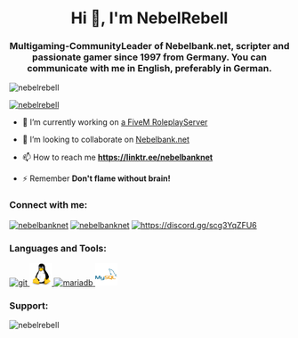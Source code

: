 <h1 align="center">Hi 👋, I'm NebelRebell</h1>
<h3 align="center">Multigaming-CommunityLeader of Nebelbank.net, scripter and passionate gamer since 1997 from Germany. You can communicate with me in English, preferably in German.</h3>

<p align="left"> <img src="https://komarev.com/ghpvc/?username=nebelrebell&label=Profile%20views&color=0e75b6&style=flat" alt="nebelrebell" /> </p>

<p align="left"> <a href="https://github.com/ryo-ma/github-profile-trophy"><img src="https://github-profile-trophy.vercel.app/?username=nebelrebell" alt="nebelrebell" /></a> </p>

- 🔭 I’m currently working on [a FiveM RoleplayServer](https://fivem.net/)

- 👯 I’m looking to collaborate on [Nebelbank.net](https://linktr.ee/nebelbanknet)

- 📫 How to reach me **https://linktr.ee/nebelbanknet**

- ⚡ Remember **Don't flame without brain!**

<h3 align="left">Connect with me:</h3>
<p align="left">
<a href="https://instagram.com/nebelbanknet" target="blank"><img align="center" src="https://raw.githubusercontent.com/rahuldkjain/github-profile-readme-generator/master/src/images/icons/Social/instagram.svg" alt="nebelbanknet" height="30" width="40" /></a>
<a href="https://www.youtube.com/c/nebelbanknet" target="blank"><img align="center" src="https://raw.githubusercontent.com/rahuldkjain/github-profile-readme-generator/master/src/images/icons/Social/youtube.svg" alt="nebelbanknet" height="30" width="40" /></a>
<a href="https://discord.gg/https://discord.gg/scg3YqZFU6" target="blank"><img align="center" src="https://raw.githubusercontent.com/rahuldkjain/github-profile-readme-generator/master/src/images/icons/Social/discord.svg" alt="https://discord.gg/scg3YqZFU6" height="30" width="40" /></a>
</p>

<h3 align="left">Languages and Tools:</h3>
<p align="left"> <a href="https://git-scm.com/" target="_blank" rel="noreferrer"> <img src="https://www.vectorlogo.zone/logos/git-scm/git-scm-icon.svg" alt="git" width="40" height="40"/> </a> <a href="https://www.linux.org/" target="_blank" rel="noreferrer"> <img src="https://raw.githubusercontent.com/devicons/devicon/master/icons/linux/linux-original.svg" alt="linux" width="40" height="40"/> </a> <a href="https://mariadb.org/" target="_blank" rel="noreferrer"> <img src="https://www.vectorlogo.zone/logos/mariadb/mariadb-icon.svg" alt="mariadb" width="40" height="40"/> </a> <a href="https://www.mysql.com/" target="_blank" rel="noreferrer"> <img src="https://raw.githubusercontent.com/devicons/devicon/master/icons/mysql/mysql-original-wordmark.svg" alt="mysql" width="40" height="40"/> </a> </p>

<h3 align="left">Support:</h3>
<p><a href="https://www.buymeacoffee.com/nebelrebell"> <img align="left" src="https://cdn.buymeacoffee.com/buttons/v2/default-yellow.png" height="50" width="210" alt="nebelrebell" /></a></p><br><br>
